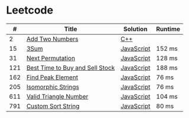 # Leetcode

| # | Title | Solution | Runtime |
|---| ----- | -------- | ------- |
|2|[ Add Two Numbers](https://leetcode.com/problems/add-two-numbers/)|[C++](./solutions/2.%20Add%20Two%20Numbers.cpp)||
|15|[ 3Sum](https://leetcode.com/problems/3sum/)|[JavaScript](./solutions/15.%203Sum.js)|152 ms|
|31|[ Next Permutation](https://leetcode.com/problems/next-permutation/)|[JavaScript](./solutions/31.%20Next%20Permutation.js)|128 ms|
|121|[ Best Time to Buy and Sell Stock](https://leetcode.com/problems/best-time-to-buy-and-sell-stock/)|[JavaScript](./solutions/121.%20Best%20Time%20to%20Buy%20and%20Sell%20Stock.js)|188 ms|
|162|[ Find Peak Element](https://leetcode.com/problems/find-peak-element/)|[JavaScript](./solutions/162.%20Find%20Peak%20Element.js)|76 ms|
|205|[ Isomorphic Strings](https://leetcode.com/problems/isomorphic-strings/)|[JavaScript](./solutions/205.%20Isomorphic%20Strings.js)|76 ms|
|611|[ Valid Triangle Number](https://leetcode.com/problems/valid-triangle-number/)|[JavaScript](./solutions/611.%20Valid%20Triangle%20Number.js)|104 ms|
|791|[ Custom Sort String](https://leetcode.com/problems/custom-sort-string/)|[JavaScript](./solutions/791.%20Custom%20Sort%20String.js)|80 ms|
